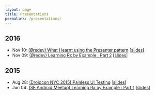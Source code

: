 ```yaml
---
layout: page
title: Presentations
permalink: /presentations/
---
```


## 2016

* Nov 10: [(Øredev) What I learnt using the Presenter pattern](https://vimeo.com/191068122) [[slides](https://speakerdeck.com/kaushikgopal/what-i-learnt-using-the-presenter-pattern)]
* Nov 09: [(Øredev) Learning Rx by Example : Part 2](https://vimeo.com/190922794) [[slides](https://speakerdeck.com/kaushikgopal/learning-rx-by-example-2)]  

## 2015

* Aug 28: [(Droidcon NYC 2015) Painless UI Testing](https://www.youtube.com/watch?v=ZzXN6iV26wg) [[slides](https://speakerdeck.com/kaushikgopal/painless-ui-testing)]
* Jun 04: [(SF Android Meetup) Learning Rx by Example : Part 1](https://www.youtube.com/watch?v=k3D0cWyNno4) [[slides](https://speakerdeck.com/kaushikgopal/learning-rxjava-for-android-by-example)]
